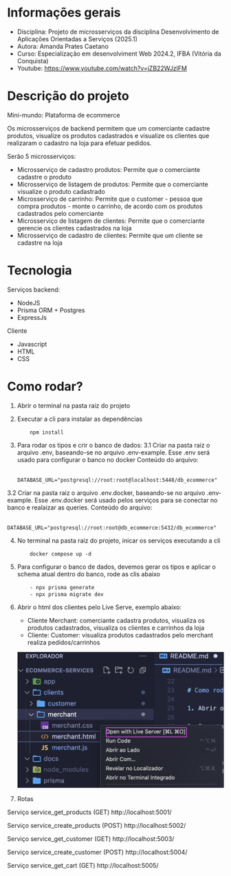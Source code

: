 # Informações gerais

- Disciplina: Projeto de microsserviços da disciplina Desenvolvimento de Aplicações Orientadas a Serviços (2025.1)
- Autora: Amanda Prates Caetano
- Curso: Especialização em desenvolviment Web 2024.2, IFBA (Vitória da Conquista)
- Youtube: https://www.youtube.com/watch?v=jZB22WJzlFM

# Descrição do projeto

Mini-mundo: Plataforma de ecommerce

Os microsserviços de backend permitem que um comerciante cadastre produtos, visualize os produtos cadastrados e visualize os clientes que realizaram o cadastro na loja para efetuar pedidos.

Serão 5 microsserviços:

- Microsserviço de cadastro produtos: Permite que o comerciante cadastre o produto
- Microsserviço de listagem de produtos: Permite que o comerciante visualize o produto cadastrado
- Microsserviço de carrinho: Permite que o customer - pessoa que compra produtos - monte o carrinho, de acordo com os produtos cadastrados pelo comerciante
- Microsserviço de listagem de clientes: Permite que o comerciante gerencie os clientes cadastrados na loja
- Microsserviço de cadastro de clientes: Permite que um cliente se cadastre na loja

# Tecnologia

Serviços backend:

- NodeJS
- Prisma ORM + Postgres
- ExpressJs

Cliente

- Javascript
- HTML
- CSS

# Como rodar?

1.  Abrir o terminal na pasta raiz do projeto

2.  Executar a cli para instalar as dependências

        	npm install

3.  Para rodar os tipos e crir o banco de dados:
    3.1 Criar na pasta raiz o arquivo .env, baseando-se no arquivo .env-example. Esse .env será usado para configurar o banco no docker
    Conteúdo do arquivo:

        		DATABASE_URL="postgresql://root:root@localhost:5448/db_ecommerce"

3.2 Criar na pasta raiz o arquivo .env.docker, baseando-se no arquivo .env-example. Esse .env.docker será usado pelos serviços para se conectar no banco e realaizar as queries.
Conteúdo do arquivo:

    		DATABASE_URL="postgresql://root:root@db_ecommerce:5432/db_ecommerce"

4.  No terminal na pasta raiz do projeto, inicar os serviços executando a cli

        	docker compose up -d

5.  Para configurar o banco de dados, devemos gerar os tipos e aplicar o schema atual dentro do banco, rode as clis abaixo

        	- npx prisma generate
        	- npx prisma migrate dev

6.  Abrir o html dos clientes pelo Live Serve, exemplo abaixo:

    - Cliente Merchant: comerciante cadastra produtos, visualiza os produtos cadastrados, visualiza os clientes e carrinhos da loja
    - Cliente: Customer: visualiza produtos cadastrados pelo merchant realiza pedidos/carrinhos

    ![alt text](docs/how_to_start_client.png)

7.  Rotas

Serviço service_get_products (GET)
http://localhost:5001/

Serviço service_create_products (POST)
http://localhost:5002/

Serviço service_get_customer (GET)
http://localhost:5003/

Serviço service_create_customer (POST)
http://localhost:5004/

Serviço service_get_cart (GET)
http://localhost:5005/
